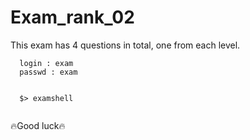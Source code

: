 # Exam_rank_02
This exam has 4 questions in total, one from each level.

```
  login : exam
  passwd : exam
 
```

```
  $> examshell
  
```

🔥Good luck🔥
